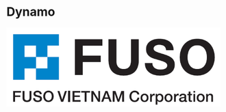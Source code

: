 # Dynamo
<picture>
  <img alt="Dynamo Logo" src="https://github.com/thuanfvc004/Test/blob/3ab9f1bff2836c399648893e8fe851b9af826b6c/logo_FVC.PNG" width="500">
</picture>